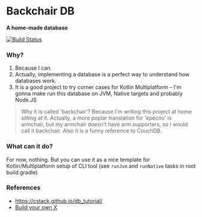 # Backchair DB 

**A home-made database**

[![Build Status](https://travis-ci.org/sandwwraith/backchair-db.svg?branch=master)](https://travis-ci.org/sandwwraith/backchair-db)

### Why?

1. Because I can.
2. Actually, implementing a database is a perfect way to understand how databases work.
3. It is a good project to try corner cases for Kotlin Multiplatform – I'm gonna make run this database on JVM, Native targets and probably Node.JS

> Why it is called 'backchair'? Because I'm writing this project at home sitting at it. Actually, a more poplar translation for 'кресло' is armchair, but my armchair doesn't have arm supporters, so I would call it backchair. Also it is a funny reference to CouchDB.

### What can it do?

For now, nothing. But you can use it as a nice template for Kotlin/Multiplatform setup of CLI tool (see `runJvm` and `runNative` tasks in root build.gradle)

### References

* https://cstack.github.io/db_tutorial/
* [Build your own X](https://github.com/danistefanovic/build-your-own-x)


